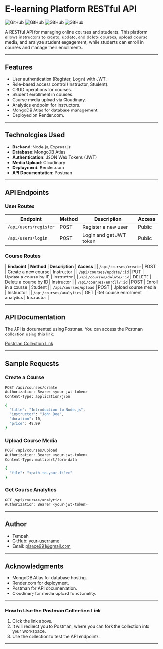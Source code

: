 # **E-learning Platform RESTful API**

![GitHub](https://img.shields.io/badge/License-MIT-blue)
![GitHub](https://img.shields.io/badge/Node.js-v16.x-green)
![GitHub](https://img.shields.io/badge/MongoDB-Atlas-brightgreen)
![GitHub](https://img.shields.io/badge/Deployed-Render-blueviolet)

A RESTful API for managing online courses and students. This platform allows instructors to create, update, and delete courses, upload course media, and analyze student engagement, while students can enroll in courses and manage their enrollments.

---

## **Features**
- User authentication (Register, Login) with JWT.
- Role-based access control (Instructor, Student).
- CRUD operations for courses.
- Student enrollment in courses.
- Course media upload via Cloudinary.
- Analytics endpoint for instructors.
- MongoDB Atlas for database management.
- Deployed on Render.com.

---

## **Technologies Used**
- **Backend**: Node.js, Express.js
- **Database**: MongoDB Atlas
- **Authentication**: JSON Web Tokens (JWT)
- **Media Upload**: Cloudinary
- **Deployment**: Render.com
- **API Documentation**: Postman

---

## **API Endpoints**

### **User Routes**
| **Endpoint**               | **Method** | **Description**                     | **Access**       |
|----------------------------|------------|-------------------------------------|------------------|
| `/api/users/register`      | POST       | Register a new user                 | Public           |
| `/api/users/login`         | POST       | Login and get JWT token             | Public           |

### **Course Routes**
| **Endpoint**               | **Method** | **Description**                     | **Access**       |
| `/api/courses/create`      | POST       | Create a new course                 | Instructor       |
| `/api/courses/update/:id`  | PUT        | Update a course by ID               | Instructor       |
| `/api/courses/delete/:id`  | DELETE     | Delete a course by ID               | Instructor       |
| `/api/courses/enroll/:id`  | POST       | Enroll in a course                  | Student          |
| `/api/courses/upload`      | POST       | Upload course media                 | Instructor       |
| `/api/courses/analytics`   | GET        | Get course enrollment analytics     | Instructor       |

---

## **API Documentation**
The API is documented using Postman. You can access the Postman collection using this link:

[Postman Collection Link](https://www.postman.com/aliencampz/scribeteam/collection/wmlo3ea/thescribe)

---

## **Sample Requests**

### **Create a Course**
```bash
POST /api/courses/create
Authorization: Bearer <your-jwt-token>
Content-Type: application/json

{
  "title": "Introduction to Node.js",
  "instructor": "John Doe",
  "duration": 10,
  "price": 49.99
}
```

### **Upload Course Media**
```bash
POST /api/courses/upload
Authorization: Bearer <your-jwt-token>
Content-Type: multipart/form-data

{
  "file": "<path-to-your-file>"
}
```

### **Get Course Analytics**
```bash
GET /api/courses/analytics
Authorization: Bearer <your-jwt-token>
```

---

## **Author**
- Tempah
- GitHub: [your-username](https://github.com/tempahh)
- Email: plance991@gmail.com

---

## **Acknowledgments**
- MongoDB Atlas for database hosting.
- Render.com for deployment.
- Postman for API documentation.
- Cloudinary for media upload functionality.

---

### **How to Use the Postman Collection Link**
1. Click the link above.
2. It will redirect you to Postman, where you can fork the collection into your workspace.
3. Use the collection to test the API endpoints.

---

